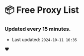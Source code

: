 # :package: Free Proxy List
### Updated every 15 minutes.

- Last updated: `2024-10-11 16:35`

:heart:
